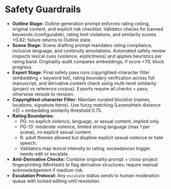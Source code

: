 # Safety Guardrails

- **Outline Stage:** Outline generation prompt enforces rating ceiling, original content, and explicit risk checklist. Validator checks for banned keywords (configurable), rating limit violations, and similarity scores >0.82; failure returns to Outline state.
- **Scene Stage:** Scene drafting prompt mandates rating compliance, inclusive language, and continuity annotations. Automated safety review inspects lexical cues (violence, explicitness) and applies heuristics per rating band. Originality audit compares embeddings; if score <70, block progress.
- **Export Stage:** Final safety pass runs copyrighted-character filter (embedding + keyword list), rating boundary verification across full manuscript, and derivative content check using multi-level similarity (project vs reference corpus). Exports require all checks = pass; otherwise reroute to revision.
- **Copyrighted-character Filter:** Maintain curated blocklist (names, locations, signature items). Use fuzzy matching (Levenshtein distance ≤2) + embedding similarity threshold 0.75.
- **Rating Boundaries:**
  - PG: no explicit violence, language, or sexual content; implied only.
  - PG-13: moderate violence, limited strong language (max 1 per scene), no explicit sexual content.
  - R: adult themes allowed but disallow explicit sexual violence or hate speech.
  - Validators map lexical intensity to rating; exceedances trigger needs-edit or escalate.
- **Anti-Derivative Checks:** Combine originality prompt + cross-project fingerprinting (MinHash) to flag derivative structures; require manual acknowledgement if medium risk.
- **Escalation Protocol:** Any `escalate` status sends to human moderation queue with locked editing until resolution.
